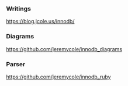 ### Writings

https://blog.jcole.us/innodb/

### Diagrams

https://github.com/jeremycole/innodb_diagrams

### Parser

https://github.com/jeremycole/innodb_ruby
